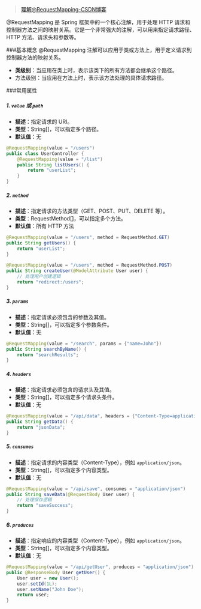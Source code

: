 > [理解@RequestMapping-CSDN博客](https://blog.csdn.net/m0_70287148/article/details/143670554)

@RequestMapping 是 Spring 框架中的一个核心注解，用于处理 HTTP 请求和控制器方法之间的映射关系。它是一个非常强大的注解，可以用来指定请求路径、HTTP 方法、请求头和参数等。

###基本概念
@RequestMapping 注解可以应用于类或方法上，用于定义请求到控制器方法的映射关系。

- **类级别**：当应用在类上时，表示该类下的所有方法都会继承这个路径。
- 方法级别：当应用在方法上时，表示该方法处理的具体请求路径。

###常用属性
##### 1. `value` 或 `path`

- **描述**：指定请求的 URI。
- **类型**：String[]，可以指定多个路径。
- **默认值**：无

```java
@RequestMapping(value = "/users")
public class UserController {
    @RequestMapping(value = "/list")
    public String listUsers() {
        return "userList";
    }
}
```

##### 2. `method`

- **描述**：指定请求的方法类型（GET、POST、PUT、DELETE 等）。
- **类型**：RequestMethod[]，可以指定多个方法。
- **默认值**：所有 HTTP 方法

```java
@RequestMapping(value = "/users", method = RequestMethod.GET)
public String getUsers() {
    return "userList";
}
 
@RequestMapping(value = "/users", method = RequestMethod.POST)
public String createUser(@ModelAttribute User user) {
    // 处理用户创建逻辑
    return "redirect:/users";
}
```

##### 3. `params`

- **描述**：指定请求必须包含的参数及其值。
- **类型**：String[]，可以指定多个参数条件。
- **默认值**：无

```java
@RequestMapping(value = "/search", params = {"name=John"})
public String searchByName() {
    return "searchResults";
}
```

##### 4. `headers`

- **描述**：指定请求必须包含的请求头及其值。
- **类型**：String[]，可以指定多个请求头条件。
- **默认值**：无

```java
@RequestMapping(value = "/api/data", headers = {"Content-Type=application/json"})
public String getData() {
    return "jsonData";
}
```

##### 5. `consumes`

- **描述**：指定请求的内容类型（Content-Type），例如 `application/json`。
- **类型**：String[]，可以指定多个内容类型。
- **默认值**：无

```java
@RequestMapping(value = "/api/save", consumes = "application/json")
public String saveData(@RequestBody User user) {
    // 处理保存逻辑
    return "saveSuccess";
}
```

##### 6. `produces`

- **描述**：指定响应的内容类型（Content-Type），例如 `application/json`。
- **类型**：String[]，可以指定多个内容类型。
- **默认值**：无

```java
@RequestMapping(value = "/api/getUser", produces = "application/json")
public @ResponseBody User getUser() {
    User user = new User();
    user.setId(1L);
    user.setName("John Doe");
    return user;
}
```
